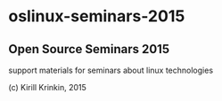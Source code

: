 # oslinux-seminars-2015
Open Source Seminars 2015
---------------------------

support materials for seminars about linux technologies

(c) Kirill Krinkin, 2015



